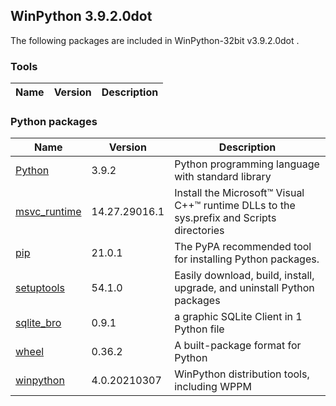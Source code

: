 ## WinPython 3.9.2.0dot 

The following packages are included in WinPython-32bit v3.9.2.0dot .

### Tools

Name | Version | Description
-----|---------|------------


### Python packages

Name | Version | Description
-----|---------|------------
[Python](http://www.python.org/) | 3.9.2 | Python programming language with standard library
[msvc_runtime](https://pypi.org/project/msvc_runtime) | 14.27.29016.1 | Install the Microsoft&#8482; Visual C++&#8482; runtime DLLs to the sys.prefix and Scripts directories
[pip](https://pypi.org/project/pip) | 21.0.1 | The PyPA recommended tool for installing Python packages.
[setuptools](https://pypi.org/project/setuptools) | 54.1.0 | Easily download, build, install, upgrade, and uninstall Python packages
[sqlite_bro](https://pypi.org/project/sqlite_bro) | 0.9.1 | a graphic SQLite Client in 1 Python file
[wheel](https://pypi.org/project/wheel) | 0.36.2 | A built-package format for Python
[winpython](http://winpython.github.io/) | 4.0.20210307 | WinPython distribution tools, including WPPM